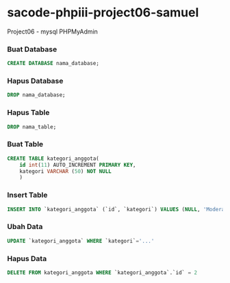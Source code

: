 # sacode-phpiii-project06-samuel
Project06 - mysql PHPMyAdmin

### Buat Database
```sql
CREATE DATABASE nama_database;
```

### Hapus Database
```sql
DROP nama_database;
```

### Hapus Table
```sql
DROP nama_table;
```

### Buat Table 
```sql
CREATE TABLE kategori_anggota(
    id int(11) AUTO_INCREMENT PRIMARY KEY,
    kategori VARCHAR (50) NOT NULL
    )
 ```
 ### Insert Table 
 ```sql
 INSERT INTO `kategori_anggota` (`id`, `kategori`) VALUES (NULL, 'Moderator');
  ```

### Ubah Data
```sql
UPDATE `kategori_anggota` WHERE `kategori`='...' 
```

### Hapus Data 
```sql
DELETE FROM kategori_anggota WHERE `kategori_anggota`.`id` = 2
```
